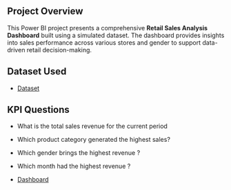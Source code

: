 ## Project Overview
This Power BI project presents a comprehensive **Retail Sales Analysis Dashboard** built using a simulated dataset. The dashboard provides insights into sales performance across various stores and gender to support data-driven retail decision-making.

## Dataset Used 
- <a href="https://github.com/mulausitafadzwa/Retail-Sales-Analysis/blob/main/Dataset.csv">Dataset</a>

## KPI Questions 
- What is the total sales revenue for the current period
- Which product category generated the highest sales?
- Which gender brings the highest revenue ?
- Which month had the highest revenue ?

- <a href="https://github.com/mulausitafadzwa/Retail-Sales-Analysis/blob/main/Retail%20Sales%20Screenshot.png">Dashboard</a>
  
